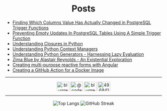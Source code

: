 <h1 align="center">Posts</h1>

<!-- BLOG-POST-LIST:START -->
- [Finding Which Columns Value Has Actually Changed in PostgreSQL Trigger Functions](https://dev.to/blugreenspace/finding-which-columns-value-has-actually-changed-in-postgresql-trigger-functions-7if)
- [Preventing Empty Updates In PostgreSQL Tables Using A Simple Trigger Function](https://dev.to/blugreenspace/preventing-empty-updates-in-postgresql-tables-using-a-simple-trigger-function-4mk7)
- [Understanding Closures in Python](https://dev.to/blugreenspace/understanding-closures-in-python-bbl)
- [Understanding Python Context Managers](https://dev.to/blugreenspace/understanding-python-context-managers-3cn3)
- [Understanding Python Generators - Harnessing Lazy Evaluation](https://dev.to/blugreenspace/understanding-python-generators-harnessing-lazy-evaluation-52c)
- [Zima Blue by Alastair Reynolds - An Existential Exploration](https://dev.to/blugreenspace/zima-blue-by-alastair-reynolds-an-existential-exploration-bp9)
- [Creating multi-purpose reactive forms with Angular](https://dev.to/blugreenspace/creating-multi-purpose-reactive-forms-with-angular-47ka)
- [Creating a GitHub Action for a Docker Image](https://dev.to/blugreenspace/creating-a-github-action-for-a-docker-image-4n34)
<!-- BLOG-POST-LIST:END -->

---

<p align="center">
  <a href="https://dev.to/blugreenspace" target="blank"><img align="center" src="https://raw.githubusercontent.com/rahuldkjain/github-profile-readme-generator/master/src/images/icons/Social/devto.svg" alt="blugreenspace" height="30" width="40" /></a>
  <a href="https://medium.com/@code0987" target="blank"><img align="center" src="https://raw.githubusercontent.com/rahuldkjain/github-profile-readme-generator/master/src/images/icons/Social/medium.svg" alt="@code0987" height="30" width="40" /></a>
  <a href="https://twitter.com/blugreenspace" target="blank"><img align="center" src="https://raw.githubusercontent.com/rahuldkjain/github-profile-readme-generator/master/src/images/icons/Social/twitter.svg" alt="blugreenspace" height="30" width="40" /></a>
  <a href="https://stackoverflow.com/users/496841" target="blank"><img align="center" src="https://raw.githubusercontent.com/rahuldkjain/github-profile-readme-generator/master/src/images/icons/Social/stack-overflow.svg" alt="496841" height="30" width="40" /></a>
</p>

---

<p align="center">
  <img align="center" src="https://github-readme-stats.vercel.app/api/top-langs/?username=code0987&hide_progress=true&langs_count=6&hide=tsql&size_weight=0.9&count_weight=0.1&layout=compact&theme=transparent&hide_border=true" alt="Top Langs" />

  <img align="center" src="https://streak-stats.demolab.com?user=code0987&theme=transparent&hide_border=true" alt="GitHub Streak" />
</p>

